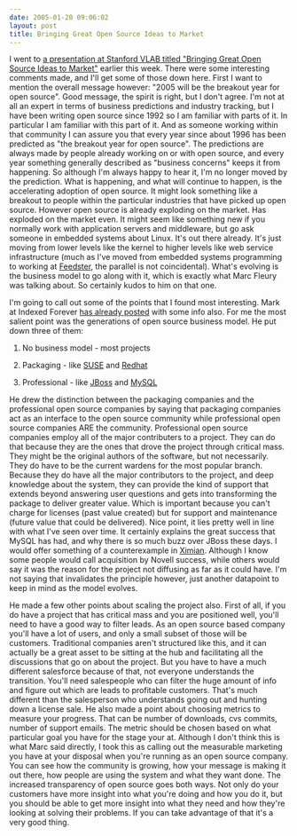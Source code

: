 ```yaml
---
date: 2005-01-20 09:06:02
layout: post
title: Bringing Great Open Source Ideas to Market
---
```


I went to [a presentation at Stanford VLAB titled "Bringing Great Open Source Ideas to Market"](http://www.vlab.org/204.cfm?eventID=49) earlier this week. There were some interesting comments made, and I'll get some of those down here. First I want to mention the overall message however: "2005 will be the breakout year for open source". Good message, the spirit is right, but I don't agree. I'm not at all an expert in terms of business predictions and industry tracking, but I have been writing open source since 1992 so I am familiar with parts of it. In particular I am familiar with this part of it. And as someone working within that community I can assure you that every year since about 1996 has been predicted as "the breakout year for open source". The predictions are always made by people already working on or with open source, and every year something generally described as "business concerns" keeps it from happening. So although I'm always happy to hear it, I'm no longer moved by the prediction. What is happening, and what will continue to happen, is the accelerating adoption of open source. It might look something like a breakout to people within the particular industries that have picked up open source. However open source is already exploding on the market. Has exploded on the market even. It might seem like something new if you normally work with application servers and middleware, but go ask someone in embedded systems about Linux. It's out there already. It's just moving from lower levels like the kernel to higher levels like web service infrastructure (much as I've moved from embedded systems programming to working at [Feedster](http://www.feedster.com), the parallel is not coincidental). What's evolving is the business model to go along with it, which is exactly what Marc Fleury was talking about. So certainly kudos to him on that one.




I'm going to call out some of the points that I found most interesting. Mark at Indexed Forever [has already posted](http://indexedforever.com/index.php?p=32) with some info also. For me the most salient point was the generations of open source business model. He put down three of them:






  1. No business model - most projects


  2. Packaging - like [SUSE](http://www.novell.com/linux/suse/) and [Redhat](http://www.redhat.com)


  3. Professional - like [JBoss](http://www.jboss.org/) and [MySQL](http://www.mysql.com)




He drew the distinction between the packaging companies and the professional open source companies by saying that packaging companies act as an interface to the open source community while professional open source companies ARE the community. Professional open source companies employ all of the major contributers to a project. They can do that because they are the ones that drove the project through critical mass. They might be the original authors of the software, but not necessarily. They do have to be the current wardens for the most popular branch. Because they do have all the major contributors to the project, and deep knowledge about the system, they can provide the kind of support that extends beyond answering user questions and gets into transforming the package to deliver greater value. Which is important because you can't charge for licenses (past value created) but for support and maintenance (future value that could be delivered). Nice point, it lies pretty well in line with what I've seen over time. It certainly explains the great success that MySQL has had, and why there is so much buzz over JBoss these days. I would offer something of a counterexample in [Ximian](http://www.novell.com/linux/ximian.html). Although I know some people would call acquisition by Novell success, while others would say it was the reason for the project not diffusing as far as it could have. I'm not saying that invalidates the principle however, just another datapoint to keep in mind as the model evolves.




He made a few other points about scaling the project also. First of all, if you do have a project that has critical mass and you are positioned well, you'll need to have a good way to filter leads. As an open source based company you'll have a lot of users, and only a small subset of those will be customers. Traditional companies aren't structured like this, and it can actually be a great asset to be sitting at the hub and facilitating all the discussions that go on about the project. But you have to have a much different salesforce because of that, not everyone understands the transition. You'll need salespeople who can filter the huge amount of info and figure out which are leads to profitable customers. That's much different than the salesperson who understands going out and hunting down a license sale. He also made a point about choosing metrics to measure your progress.  That can be number of downloads, cvs commits, number of support emails. The metric should be chosen based on what particular goal you have for the stage your at. Although I don't think this is what Marc said directly, I took this as calling out the measurable marketing you have at your disposal when you're running as an open source company. You can see how the community is growing, how your message is making it out there, how people are using the system and what they want done. The increased transparency of open source goes both ways. Not only do your customers have more insight into what you're doing and how you do it, but you should be able to get more insight into what they need and how they're looking at solving their problems. If you can take advantage of that it's a very good thing.
